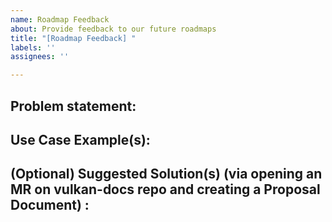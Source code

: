 ```yaml
---
name: Roadmap Feedback
about: Provide feedback to our future roadmaps
title: "[Roadmap Feedback] "
labels: ''
assignees: ''

---
```


<!--
Copyright 2018-2023 The Khronos Group Inc.

SPDX-License-Identifier: CC-BY-4.0
-->
<!-- 
The Vulkan working group would like to solicit input from the developer community on challenges that you would like to see targeted in future link:https://github.com/KhronosGroup/Vulkan-Docs/blob/main/proposals/Roadmap.adoc[Vulkan Roadmap] milestones. We’re looking for significant problems you’d like to see solved, major pain points that need addressing, improvements to streamline development, etc. This feedback will be used to both help inform the selection of existing solutions for inclusion in future Roadmap milestones, and to guide the development of new solutions.
-->

## Problem statement: 
<!-- 
Describe the problem you think should be addressed in future Vulkan roadmaps
-->

## Use Case Example(s): 
<!-- 
List use case examples that illustrate the problem
-->

## (Optional) Suggested Solution(s) (via opening an MR on vulkan-docs repo and creating a Proposal Document) : 
<!--
For legal reasons, we cannot accept technical design contributions except as PRs (which are covered by our CLA). If you want to propose a technical solution, please open a PR on link:https://github.com/KhronosGroup/Vulkan-Docs[vulkan-docs] and create a link:https://github.com/KhronosGroup/Vulkan-Docs/blob/main/proposals/template.adoc[Proposal Document] describing suggested ways the Vulkan spec could change to address the problem (requires signed CLA)
-->
